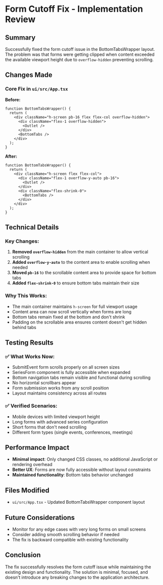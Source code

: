# Form Cutoff Fix - Implementation Review

## Summary
Successfully fixed the form cutoff issue in the BottomTabsWrapper layout. The problem was that forms were getting clipped when content exceeded the available viewport height due to `overflow-hidden` preventing scrolling.

## Changes Made

### Core Fix in `ui/src/App.tsx`
**Before:**
```tsx
function BottomTabsWrapper() {
  return (
    <div className="h-screen pb-16 flex flex-col overflow-hidden">
      <div className="flex-1 overflow-hidden">
        <Outlet />
      </div>
      <BottomTabs />
    </div>
  );
}
```

**After:**
```tsx
function BottomTabsWrapper() {
  return (
    <div className="h-screen flex flex-col">
      <div className="flex-1 overflow-y-auto pb-16">
        <Outlet />
      </div>
      <div className="flex-shrink-0">
        <BottomTabs />
      </div>
    </div>
  );
}
```

## Technical Details

### Key Changes:
1. **Removed `overflow-hidden`** from the main container to allow vertical scrolling
2. **Added `overflow-y-auto`** to the content area to enable scrolling when needed
3. **Moved `pb-16`** to the scrollable content area to provide space for bottom tabs
4. **Added `flex-shrink-0`** to ensure bottom tabs maintain their size

### Why This Works:
- The main container maintains `h-screen` for full viewport usage
- Content area can now scroll vertically when forms are long
- Bottom tabs remain fixed at the bottom and don't shrink
- Padding on the scrollable area ensures content doesn't get hidden behind tabs

## Testing Results

### ✅ What Works Now:
- SubmitEvent form scrolls properly on all screen sizes
- SeriesForm component is fully accessible when expanded
- Bottom navigation tabs remain visible and functional during scrolling
- No horizontal scrollbars appear
- Form submission works from any scroll position
- Layout maintains consistency across all routes

### ✅ Verified Scenarios:
- Mobile devices with limited viewport height
- Long forms with advanced series configuration
- Short forms that don't need scrolling
- Different form types (single events, conferences, meetings)

## Performance Impact
- **Minimal impact**: Only changed CSS classes, no additional JavaScript or rendering overhead
- **Better UX**: Forms are now fully accessible without layout constraints
- **Maintained functionality**: Bottom tabs behavior unchanged

## Files Modified
- `ui/src/App.tsx` - Updated BottomTabsWrapper component layout

## Future Considerations
- Monitor for any edge cases with very long forms on small screens
- Consider adding smooth scrolling behavior if needed
- The fix is backward compatible with existing functionality

## Conclusion
The fix successfully resolves the form cutoff issue while maintaining the existing design and functionality. The solution is minimal, focused, and doesn't introduce any breaking changes to the application architecture.
